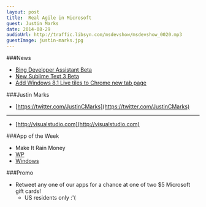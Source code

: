 ```yaml
---
layout: post
title:	Real Agile in Microsoft
guest: Justin Marks
date: 2014-08-29
audioUrl: http://traffic.libsyn.com/msdevshow/msdevshow_0020.mp3
guestImage: justin-marks.jpg
---
```



###News

 - [Bing Developer Assistant Beta](http://visualstudiogallery.msdn.microsoft.com/a1166718-a2d9-4a48-a5fd-504ff4ad1b65)
 - [New Sublime Text 3 Beta](http://www.sublimetext.com/3)
 - [Add Windows 8.1 Live tiles to Chrome new tab page](http://www.wpcentral.com/modern-new-tab-page-chrome-extension-windows)

###Justin Marks

 - [https://twitter.com/JustinCMarks](https://twitter.com/JustinCMarks)

----------

- [http://visualstudio.com](http://visualstudio.com)

###App of the Week

 - Make It Rain Money
  -   [WP](http://www.windowsphone.com/s?appid=104168b8-b738-4ceb-ba53-9c9ad0c503b2)
  -   [Windows](http://apps.microsoft.com/windows/en-us/app/make-it-rain-money/29c8efc3-1b91-413f-8748-88dc315ed4b2)

###Promo
 - Retweet any one of our apps for a chance at one of two $5 Microsoft gift cards!
	 - US residents only :'(
